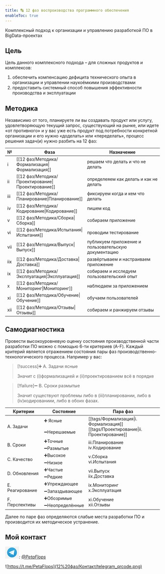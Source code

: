 ```yaml
---
title: 🔠 12 фаз воспроизводства программного обеспечения
enableToc: true
---
```


Комплексный подход к организации и управлению разработкой ПО в BigData-проектах

## Цель
Цель данного комплексного подхода – для сложных продуктов и комплексов: 
1. обеспечить компенсацию дефицита технического опыта в организации и управлении наукоёмкими производствами
2. предоставить системный способ повышения эффективности производства и эксплуатации

## Методика
Независимо от того, планируете ли вы создавать продукт или услугу, удовлетворяющую текущий запрос, существующий на рынке, или идете «от противного» и у вас уже есть продукт под потребности конкретной организации и его нужно «доделать» или «переделать», процесс решения задач(и) нужно разбить на 12 фаз: 

| № | Фаза | Назначение|
|--|--|--|
|i|[[12 фаз/Методика/Формализация\|Формализация]]|решаем что делать и что не делать|
|ii|[[12 фаз/Методика/Проектирование\|Проектирование]]|определеяем как делать и как не делать|
|iii|[[12 фаз/Методика/Планирование\|Планирование]]|фиксируем когда и кем что делать|
|iv|[[12 фаз/Методика/Кодирование\|Кодирование]]|пишем код|
|v|[[12 фаз/Методика/Сборка\|Сборка]]|собираем приложение|
|vi|[[12 фаз/Методика/Испытания\|Испытания]]|проводим тестирование|
|vii|[[12 фаз/Методика/Выпуск\|Выпуск]]|публикуем приложение и пользовательскую документацию|
|iix|[[12 фаз/Методика/Доставка\|Доставка]]|развёртываем и настраиваем приложение|
|ix|[[12 фаз/Методика/Эксплуатация\|Эксплуатация]]|собираем и исследуем пользовательский опыт|
|x|[[12 фаз/Методика/Мониторинг\|Мониторинг]]|наблюдаем за приложением|
|xi|[[12 фаз/Методика/Обучение\|Обучение]]|обучаем пользователей|
|xii|[[12 фаз/Методика/Отзывы\|Отзывы]]|собираем и ранжируем отзывы|

## Самодиагностика

Провести высокоуровневую оценку состояния производственной части разработки ПО можно с помощью 6-ти критериев (A-F).
Каждый критерий является отражением состояния пары фаз производственно-технологического процесса. Например у вас:

> [!success]➕ А. Задачи ясные
>
> Значит с (i)формализацией и (ii)проектированием всё в порядке

> [!failure]➖ В. Сроки размытые
>
> Значит существуют проблемы либо в (iii)планировании, либо в (iv)кодированиии, либо в обоих фазах.

<table>
    <thead>
        <tr>
            <th>Критерии</th>
            <th>Состояние</th>
            <th>Пара фаз</th>
        </tr>
    </thead>
    <tbody>
        <tr>
            <td rowspan=2>A. Задачи</td>
            <td>➕ Ясные</td>
            <td rowspan=2 >[[tags/Формализация|i. Формализация]]<br>[[tags/Проектирование|ii. Проектирование]]</td>
        </tr>
        <tr>
            <td>➖Нерешаемые</td>
        </tr>
        <tr>
            <td rowspan=2>B. Сроки</td>
            <td>➕Точные</td>
            <td rowspan=2 >iii.Планирование<br>iv.Кодирование</td>
        </tr>
        <tr>
            <td>➖Размытые</td>
        </tr>
        <tr>
            <td rowspan=2>C. Качество</td>
            <td>➕Высокое</td>
            <td rowspan=2 >v.Сборка<br>vi.Испытания</td>
        </tr>
        <tr>
            <td>➖Низкое</td>
        </tr>
		<tr>
            <td rowspan=2>D. Обновления</td>
            <td>➕Частые</td>
            <td rowspan=2 >vii.Выпуск<br>iix.Доставка</td>
        </tr>
        <tr>
            <td>➖Редкие</td>
        </tr>
        <tr>
            <td rowspan=2>E. Реагирование</td>
            <td>➕Упреждающее</td>
            <td rowspan=2 >ix.Мониторинг<br>x.Эксплуатация</td>
        </tr>
        <tr>
            <td>➖Запаздывающее</td>
        </tr>
        <tr>
            <td rowspan=2>F. Перспективы</td>
            <td>➕Обозримые</td>
            <td rowspan=2 >xi.Обучение<br>xii.Отзывы</td>
        </tr>
        <tr>
            <td>➖Неопределённые</td>
        </tr>
    </tbody>
</table>

Далее по паре фаз определяются слабые места разработки ПО и производится их методическое устранение.

## Мой контакт

*![Telegram](12%20фаз/Контакт/telegram-icon-blue-angle.png): [@PetaFlops](https://t.me/PetaFlops)*

![https://t.me/PetaFlops](12%20фаз/Контакт/telegram_qrcode.png)
